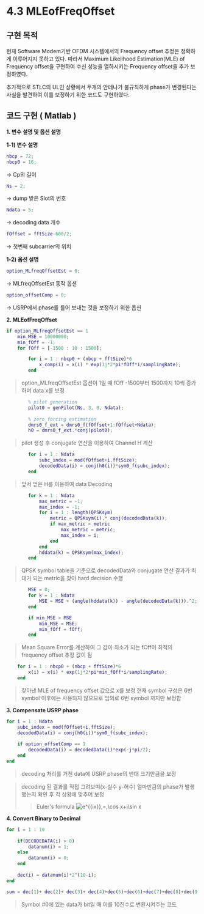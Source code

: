 # 4.3 MLEofFreqOffset

## 구현 목적

현재 Software Modem기반 OFDM 시스템에서의 Frequency offset 추정은 정확하게 이루어지지 못하고 있다. 따라서 Maximum Likelihood Estimation(MLE) of Frequency offset을 구현하여  수신 성능을 열하시키는 Frequency offset을 추가 보정하였다. 

추가적으로 STLC의 UL인 상황에서 두개의 안테나가 불규칙하게 phase가 변경된다는 사실을 발견하여 이를 보정하기 위한 코드도 구현하였다. 

## 코드 구현 ( Matlab )

**1. 변수 설명 및 옵션 설명**

**1-1) 변수 설명**
```matlab
nbcp = 72;
nbcp0 = 16;
```
→  Cp의 길이 
```matlab
Ns = 2;
```
→  dump 받은 Slot의 번호 
```matlab
Ndata = 5;
```
→  decoding data 개수
```matlab
fOffset = fftSize-600/2;
```
→ 첫번째 subcarrier의 위치 

**1-2) 옵션 설명**
```matlab
option_MLfreqOffsetEst = 0;
```
→  MLfreqOffsetEst 동작 옵션
```matlab
option_offsetComp = 0;
```
→  USRP에서 phase를 틀어 보내는 것을 보정하기 위한 옵션 


**2. MLEofFreqOffset**
```matlab
if option_MLfreqOffsetEst == 1
    min_MSE = 10000000;
    min_fOff = -1;
    for fOff = [-1500 : 10 : 1500];

        for i = 1 : nbcp0 + (nbcp + fftSize)*6
            x_comp(i) = x(i) * exp(1j*2*pi*fOff*i/samplingRate);
        end
```
> option_MLfreqOffsetEst 옵션이 1일 때 fOff -1500부터  1500까지 10씩 증가하며 data x를 보정  

```matlab
        % pilot generation
        pilot0 = genPilot(Ns, 3, 0, Ndata);     
        
        % zero forcing estimation
        dmrs0_f_ext = dmrs0_f(fOffset+1:fOffset+Ndata);
        h0 = dmrs0_f_ext.*conj(pilot0);
```
> pilot 생성 후 conjugate 연산을 이용하여 Channel H 계산 

```matlab
        for i = 1 : Ndata
            subc_index = mod(fOffset+i,fftSize);
            decodedData(i) = conj(h0(i))*sym0_f(subc_index);
        end
```
> 앞서 얻은 H를 이용하여 data Decoding 

```matlab
        for k = 1 : Ndata
            max_metric = -1;
            max_index = -1;
            for i = 1 : length(QPSKsym)
                metric = QPSKsym(i).* conj(decodedData(k));
                if max_metric < metric
                    max_metric = metric;
                    max_index = i;
                end
            end
            hddata(k) = QPSKsym(max_index);
        end
```
>  QPSK symbol table을 기준으로 decodedData와 conjugate 연산 결과가 최대가 되는 metric을 찾아 hard decision 수행 

```matlab
        MSE = 0;
        for k = 1 : Ndata
            MSE = MSE + (angle(hddata(k)) - angle(decodedData(k))).^2;
        end

        if min_MSE > MSE
            min_MSE = MSE;
            min_fOff = fOff;
        end
```
>  Mean Square Error를 계산하여 그 값이 최소가 되는 fOff이 최적의 frequency offset 추정 값이 됨 

```matlab
    for i = 1 : nbcp0 + (nbcp + fftSize)*6
        x(i) = x(i) * exp(1j*2*pi*min_fOff*i/samplingRate);
    end
```
>  찾아낸 MLE of frequency offset 값으로 x를 보정
>  현재 symbol 구성은 6번 symbol 이후에는 사용되지 않으므로 임의로 6번 symbol 까지만 보정함

**3. Compensate USRP phase**
```matlab
for i = 1 : Ndata
    subc_index = mod(fOffset+i,fftSize);
    decodedData(i) = conj(h0(i))*sym0_f(subc_index);
    
    if option_offsetComp == 1
        decodedData(i) = decodedData(i)*exp(-j*pi/2);
    end
end
```
> decoding 처리를 거친 data에 USRP phase의 반대 크기만큼을 보정

> decoding 된 결과를 직접 그려보며(x-실수 y-허수) 얼마만큼의 phase가 발생했는지 확인 후 각 상황에 맞추어 보정 
> > Euler's formula
> ![e^{{ix}}\,=\,\cos x+i\sin x](https://wikimedia.org/api/rest_v1/media/math/render/svg/cdbbe899b8f3a08cc2d8f6562a2a6216ac3fe010)



**4. Convert Binary to Decimal**
```matlab
for i = 1 : 10
    
    if(DECODEDATA(i) > 0)
        datanum(i) = 1;
    else
        datanum(i) = 0;
    end
    
    dec(i) = datanum(i)*2^(10-i);
end

sum = dec(1)+ dec(2)+ dec(3)+ dec(4)+dec(5)+dec(6)+dec(7)+dec(8)+dec(9)+dec(10)
```
> Symbol #0에 있는 data가 bit일 때 이를 10진수로 변환시켜주는 코드 
